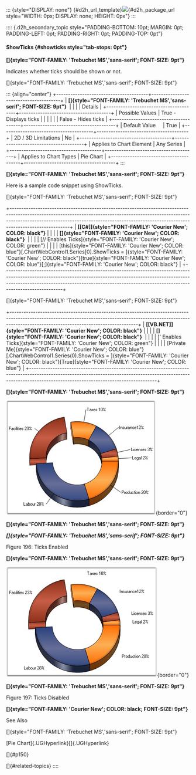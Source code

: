 ::: {style="DISPLAY: none"}
[](ms-xhelp:///?Id=d2h_url_template){#d2h_url_template}![](!package_url!){#d2h_package_url style="WIDTH: 0px; DISPLAY: none; HEIGHT: 0px"}
:::

:::: {.d2h_secondary_topic style="PADDING-BOTTOM: 10pt; MARGIN: 0pt; PADDING-LEFT: 0pt; PADDING-RIGHT: 0pt; PADDING-TOP: 0pt"}
#### ShowTicks {#showticks style="tab-stops: 0pt"}

**[]{style="FONT-FAMILY: 'Trebuchet MS','sans-serif'; FONT-SIZE: 9pt"}** 

Indicates whether ticks should be shown or not.

[]{style="FONT-FAMILY: 'Trebuchet MS','sans-serif'; FONT-SIZE: 9pt"} 

::: {align="center"}
+---------------------------------------+---------------------------------------+
| **[]{style="FONT-FAMILY: 'Trebuchet MS','sans-serif'; FONT-SIZE: 9pt"}**      |
|                                                                               |
| Details                                                                       |
+---------------------------------------+---------------------------------------+
| Possible Values                       | True -  Displays ticks                |
|                                       |                                       |
|                                       | False - Hides ticks                   |
+---------------------------------------+---------------------------------------+
| Default Value                         | True                                  |
+---------------------------------------+---------------------------------------+
| 2D / 3D Limitations                   | No                                    |
+---------------------------------------+---------------------------------------+
| Applies to Chart Element              | Any Series                            |
+---------------------------------------+---------------------------------------+
| Applies to Chart Types                | Pie Chart                             |
+---------------------------------------+---------------------------------------+
:::

**[]{style="FONT-FAMILY: 'Trebuchet MS','sans-serif'; FONT-SIZE: 9pt"}** 

Here is a sample code snippet using ShowTicks.

[]{style="FONT-FAMILY: 'Trebuchet MS','sans-serif'; FONT-SIZE: 9pt"} 

+-------------------------------------------------------------------------------------------------------------------------------------------------------------------------------------------------------------------------------------------------------------------+
| **[\[C#\]]{style="FONT-FAMILY: 'Courier New'; COLOR: black"}**                                                                                                                                                                                                    |
|                                                                                                                                                                                                                                                                   |
| **[]{style="FONT-FAMILY: 'Courier New'; COLOR: black"}**                                                                                                                                                                                                          |
|                                                                                                                                                                                                                                                                   |
| [// Enables Ticks]{style="FONT-FAMILY: 'Courier New'; COLOR: green"}                                                                                                                                                                                              |
|                                                                                                                                                                                                                                                                   |
| [this]{style="FONT-FAMILY: 'Courier New'; COLOR: blue"}[.ChartWebControl1.Series\[0\].ShowTicks = ]{style="FONT-FAMILY: 'Courier New'; COLOR: black"}[true]{style="FONT-FAMILY: 'Courier New'; COLOR: blue"}[;]{style="FONT-FAMILY: 'Courier New'; COLOR: black"} |
+-------------------------------------------------------------------------------------------------------------------------------------------------------------------------------------------------------------------------------------------------------------------+

[]{style="FONT-FAMILY: 'Trebuchet MS','sans-serif'; FONT-SIZE: 9pt"} 

+------------------------------------------------------------------------------------------------------------------------------------------------------------------------------------------------------------------+
| **[\[VB.NET\]]{style="FONT-FAMILY: 'Courier New'; COLOR: black"}**                                                                                                                                               |
|                                                                                                                                                                                                                  |
| **[]{style="FONT-FAMILY: 'Courier New'; COLOR: black"}**                                                                                                                                                         |
|                                                                                                                                                                                                                  |
| [\' Enables Ticks]{style="FONT-FAMILY: 'Courier New'; COLOR: green"}                                                                                                                                             |
|                                                                                                                                                                                                                  |
| [Private Me]{style="FONT-FAMILY: 'Courier New'; COLOR: blue"}[.ChartWebControl1.Series(0).ShowTicks = ]{style="FONT-FAMILY: 'Courier New'; COLOR: black"}[True]{style="FONT-FAMILY: 'Courier New'; COLOR: blue"} |
+------------------------------------------------------------------------------------------------------------------------------------------------------------------------------------------------------------------+

**[]{style="FONT-FAMILY: 'Trebuchet MS','sans-serif'; FONT-SIZE: 9pt"}** 

![](ImagesExt/image64_202.jpg){border="0"}

**[]{style="FONT-FAMILY: 'Trebuchet MS','sans-serif'; FONT-SIZE: 9pt"}** 

***[]{style="FONT-FAMILY: 'Trebuchet MS','sans-serif'; FONT-SIZE: 9pt"}*** 

Figure 196: Ticks Enabled

**[]{style="FONT-FAMILY: 'Trebuchet MS','sans-serif'; FONT-SIZE: 9pt"}** 

![](ImagesExt/image64_203.jpg){border="0"}

**[]{style="FONT-FAMILY: 'Trebuchet MS','sans-serif'; FONT-SIZE: 9pt"}** 

Figure 197: Ticks Disabled

**[]{style="FONT-FAMILY: 'Courier New'; COLOR: black; FONT-SIZE: 9pt"}** 

See Also

[]{style="FONT-FAMILY: 'Trebuchet MS','sans-serif'; FONT-SIZE: 9pt"} 

[Pie Chart]{.UGHyperlink}[]{.UGHyperlink}

[]{#p150} 

[]{#related-topics}
::::
